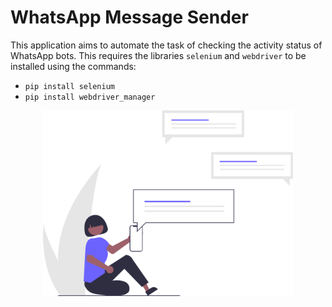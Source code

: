 # WhatsApp Message Sender


   This application aims to automate the task of checking the activity status of WhatsApp bots.
   This requires the libraries `selenium` and `webdriver` to be installed using the commands:
   - `pip install selenium` 
   - `pip install webdriver_manager`

<p align='center'>
   <img align='center' width='400' src='./assets/illustration.svg'/> 
</p>

